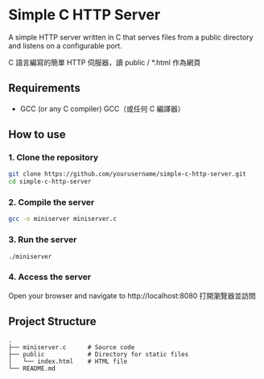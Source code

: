 # Simple C HTTP Server

A simple HTTP server written in C that serves files from a public directory and listens on a configurable port.

C 語言編寫的簡單 HTTP 伺服器，讀 public / *.html 作為網頁

## Requirements

- GCC (or any C compiler) GCC（或任何 C 編譯器）

## How to use

### 1. Clone the repository

```bash
git clone https://github.com/yourusername/simple-c-http-server.git
cd simple-c-http-server
```

### 2. Compile the server

```bash
gcc -o miniserver miniserver.c
```

### 3. Run the server

```bash
./miniserver
```

### 4. Access the server

Open your browser and navigate to http://localhost:8080 打開瀏覽器並訪問 

## Project Structure

```plaintext
.
├── miniserver.c      # Source code
├── public            # Directory for static files
│   └── index.html    # HTML file
└── README.md         
```


